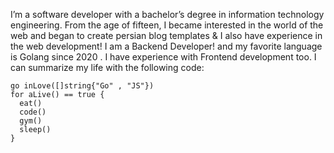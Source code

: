 I’m a software developer with a bachelor’s degree in information technology engineering. From the age of fifteen, I became interested in the world of the web and began to create persian blog templates & I also have experience in the web development! I am a Backend Developer! and my favorite language is Golang since 2020 . I have experience with Frontend development too. I can summarize my life with the following code:
```golang
go inLove([]string{"Go" , "JS"})
for aLive() == true {
  eat()
  code()
  gym()
  sleep()
}
```
